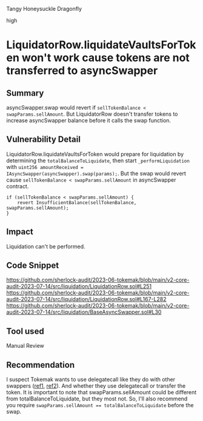 Tangy Honeysuckle Dragonfly

high

# LiquidatorRow.liquidateVaultsForToken won't work cause tokens are not transferred to asyncSwapper
## Summary
asyncSwapper.swap would revert if `sellTokenBalance < swapParams.sellAmount`. But LiquidatorRow doesn't transfer tokens to increase asyncSwapper balance before it calls the swap function.

## Vulnerability Detail
LiquidatorRow.liquidateVaultsForToken would prepare for liquidation by determining the `totalBalanceToLiquidate`, then start `_performLiquidation` with `uint256 amountReceived = IAsyncSwapper(asyncSwapper).swap(params);`. But the swap would revert cause `sellTokenBalance < swapParams.sellAmount` in asyncSwapper contract.
```solidity
if (sellTokenBalance < swapParams.sellAmount) {
    revert InsufficientBalance(sellTokenBalance, swapParams.sellAmount);
}
```

## Impact
Liquidation can't be performed.

## Code Snippet
https://github.com/sherlock-audit/2023-06-tokemak/blob/main/v2-core-audit-2023-07-14/src/liquidation/LiquidationRow.sol#L251
https://github.com/sherlock-audit/2023-06-tokemak/blob/main/v2-core-audit-2023-07-14/src/liquidation/LiquidationRow.sol#L167-L282
https://github.com/sherlock-audit/2023-06-tokemak/blob/main/v2-core-audit-2023-07-14/src/liquidation/BaseAsyncSwapper.sol#L30

## Tool used

Manual Review

## Recommendation
I suspect Tokemak wants to use delegatecall like they do with other swappers ([ref1](https://github.com/sherlock-audit/2023-06-tokemak/blob/main/v2-core-audit-2023-07-14/src/vault/LMPVaultRouter.sol#L53), [ref2](https://github.com/sherlock-audit/2023-06-tokemak/blob/main/v2-core-audit-2023-07-14/src/swapper/SwapRouter.sol#L93)). And whether they use delegatecall or transfer the token. It is important to note that swapParams.sellAmount could be different from totalBalanceToLiquidate, but they most not. So, I'll also recommend you require `swapParams.sellAmount == totalBalanceToLiquidate` before the swap.
